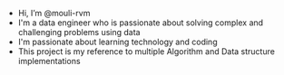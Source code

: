 - Hi, I’m @mouli-rvm
- I'm a data engineer who is passionate about solving complex and challenging problems using data
- I'm passionate about learning technology and coding
- This project is my reference to multiple Algorithm and Data structure implementations
